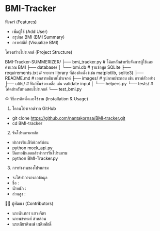 # BMI-Tracker

 ฟีเจอร์ (Features)
- เพิ่มผู้ใช้ (Add User)
- สรุปผล BMI (BMI Summary)
- กราฟสถิติ (Visualize BMI)


 โครงสร้างโปรเจกต์ (Project Structure)

BMI-Tracker-SUMMERIZER/
├── bmi_tracker.py          # โค้ดหลักสำหรับจัดการผู้ใช้และคำนวณ BMI
├── database/
│   └── bmi.db              # ฐานข้อมูล SQLite
├── requirements.txt        # รายการ library ที่ต้องติดตั้ง (เช่น matplotlib, sqlite3)
├── README.md               # เอกสารอธิบายโปรเจกต์
├── images/                 # รูปภาพประกอบ เช่น กราฟตัวอย่าง
├── utils/                  # ฟังก์ชันช่วยเหลือ เช่น validate input
│   └── helpers.py
└── tests/                  # โค้ดสำหรับทดสอบโปรเจกต์
    └── test_bmi.py



⚙️ วิธีการติดตั้งและใช้งาน (Installation & Usage)
1. โคลนโปรเจกต์จาก GitHub
- git clone https://github.com/nantakornsa/BMI-tracker.git
- cd BMI-tracker

2. รันโปรแกรมหลัก<br>
- ทำการรันเซิร์ฟเวอร์ก่อน
- python mock_api.py
- ปิดเทอมินอลแล้วทำการรันโปรแกรม
- python BMI-Tracker.py
3. การทำงานของโปรแกรม
- จะให้ทำการกรอกข้อมูล
-   ชื่อ :
-  น้ำหนัก :
- ส่วนสูง :

👨‍💻 ผู้พัฒนา (Contributors)
- นายนันทกร แสวงจิตร
- นายพชรพงศ์ สาหล่อน
- นายเกียรติพงษ์ เผดิมศักดิ์
